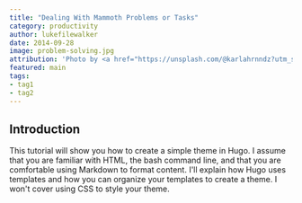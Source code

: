 ```yaml
---
title: "Dealing With Mammoth Problems or Tasks"
category: productivity
author: lukefilewalker
date: 2014-09-28
image: problem-solving.jpg
attribution: 'Photo by <a href="https://unsplash.com/@karlahrnndz?utm_source=unsplash&utm_medium=referral&utm_content=creditCopyText">Karla Hernandez</a> on <a href="https://unsplash.com/?utm_source=unsplash&utm_medium=referral&utm_content=creditCopyText">Unsplash</a>'
featured: main
tags: 
- tag1
- tag2
---
```


## Introduction

This tutorial will show you how to create a simple theme in Hugo. I assume that you are familiar with HTML, the bash command line, and that you are comfortable using Markdown to format content. I'll explain how Hugo uses templates and how you can organize your templates to create a theme. I won't cover using CSS to style your theme.

